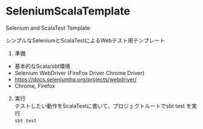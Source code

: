 # SeleniumScalaTemplate
Selenium and ScalaTest Template

シンプルなSeleniumとScalaTestによるWebテスト用テンプレート

1. 準備  
- 基本的なScala/sbt環境 
- Selenium WebDriver (FireFox Driver Chrome Driver)
- https://docs.seleniumhq.org/projects/webdriver/
- Chrome, Firefox

2. 実行  
テストしたい動作をScalaTestに書いて、プロジェクトルートでsbt test を実行  
``` sbt test ```

